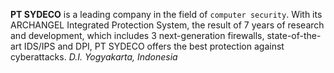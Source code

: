 **PT SYDECO** is a leading company in the field of `computer security`. With its ARCHANGEL Integrated Protection System, the result of 7 years of research and development, which includes 3 next-generation firewalls, state-of-the-art IDS/IPS and DPI, PT SYDECO offers the best protection against cyberattacks. *D.I. Yogyakarta, Indonesia*
